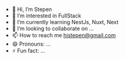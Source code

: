 - 👋 Hi, I’m Stepen
- 👀 I’m interested in FullStack 
- 🌱 I’m currently learning NestJs, Nuxt, Next
- 💞️ I’m looking to collaborate on ...
- 📫 How to reach me histepen@gmail.com
- 😄 Pronouns: ...
- ⚡ Fun fact: ...

<!---
HiStepen/HiStepen is a ✨ special ✨ repository because its `README.md` (this file) appears on your GitHub profile.
You can click the Preview link to take a look at your changes.
--->
